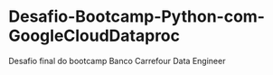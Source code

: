 # Desafio-Bootcamp-Python-com-GoogleCloudDataproc
 Desafio final do bootcamp Banco Carrefour Data Engineer
